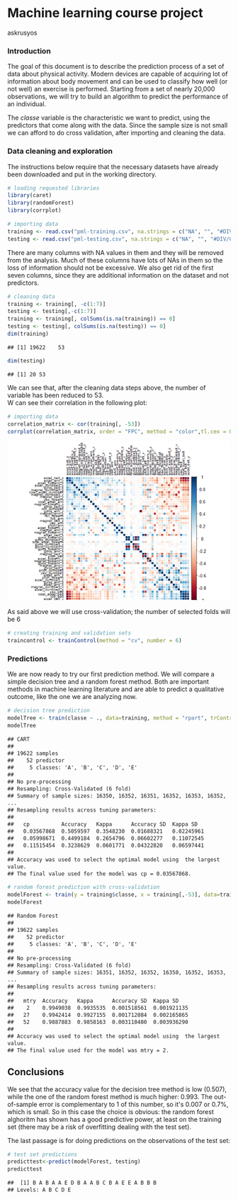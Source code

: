 # Machine learning course project
askrusyos  


### Introduction
The goal of this document is to describe the prediction process of a set of data about physical activity. Modern devices are capable of acquiring lot of information about body movement and can be used to classify how well (or not well) an exercise is performed. Starting from a set of nearly 20,000 observations, we will try to build an algorithm to predict the performance of an individual.

The *classe* variable is the characteristic we want to predict, using the predictors that come along with the data. Since the sample size is not small we can afford to do cross validation, after importing and cleaning the data.
  
### Data cleaning and exploration

The instructions below require that the necessary datasets have already been downloaded and put in the working directory.


```r
# loading requested libraries
library(caret)
library(randomForest)
library(corrplot)
```



```r
# importing data
training <- read.csv("pml-training.csv", na.strings = c("NA", "", "#DIV/0!"))
testing <- read.csv("pml-testing.csv", na.strings = c("NA", "", "#DIV/0!"))
```

There are many columns with NA values in them and they will be removed from the analysis. Much of these columns have lots of NAs in them so the loss of information should not be excessive.
We also get rid of the first seven columns, since they are additional information on the dataset and not predictors.


```r
# cleaning data
training <- training[, -c(1:7)]
testing <- testing[,-c(1:7)]
training <- training[, colSums(is.na(training)) == 0]
testing <- testing[, colSums(is.na(testing)) == 0]
dim(training)
```

```
## [1] 19622    53
```

```r
dim(testing)
```

```
## [1] 20 53
```
We can see that, after the cleaning data steps above, the number of variable has been reduced to 53.  
W can see their correlation in the following plot:

```r
# importing data
correlation_matrix <- cor(training[, -53])
corrplot(correlation_matrix, order = "FPC", method = "color",tl.cex = 0.6, tl.col = rgb(0, 0, 0))
```

![](machine-learning_files/figure-html/unnamed-chunk-4-1.png) 



As said above we will use cross-validation; the number of selected folds will be 6


```r
# creating training and validation sets
traincontrol <- trainControl(method = "cv", number = 6)
```


### Predictions

We are now ready to try our first prediction method. We will compare a simple decision tree and a random forest method. Both are important methods in machine learning literature and are able to predict a qualitative outcome, like the one we are analyzing now.  


```r
# decision tree prediction
modelTree <- train(classe ~ ., data=training, method = "rpart", trControl = traincontrol)
modelTree
```

```
## CART 
## 
## 19622 samples
##    52 predictor
##     5 classes: 'A', 'B', 'C', 'D', 'E' 
## 
## No pre-processing
## Resampling: Cross-Validated (6 fold) 
## Summary of sample sizes: 16350, 16352, 16351, 16352, 16353, 16352, ... 
## Resampling results across tuning parameters:
## 
##   cp          Accuracy   Kappa      Accuracy SD  Kappa SD  
##   0.03567868  0.5059597  0.3548230  0.01688321   0.02245961
##   0.05998671  0.4499184  0.2654796  0.06602277   0.11072545
##   0.11515454  0.3238629  0.0601771  0.04322820   0.06597441
## 
## Accuracy was used to select the optimal model using  the largest value.
## The final value used for the model was cp = 0.03567868.
```



```r
# random forest prediction with cross-validation
modelForest <- train(y = training$classe, x = training[,-53], data=training, method = "rf", trControl = traincontrol, ntree= 500)
modelForest
```

```
## Random Forest 
## 
## 19622 samples
##    52 predictor
##     5 classes: 'A', 'B', 'C', 'D', 'E' 
## 
## No pre-processing
## Resampling: Cross-Validated (6 fold) 
## Summary of sample sizes: 16351, 16352, 16352, 16350, 16352, 16353, ... 
## Resampling results across tuning parameters:
## 
##   mtry  Accuracy   Kappa      Accuracy SD  Kappa SD   
##    2    0.9949038  0.9935535  0.001518561  0.001921135
##   27    0.9942414  0.9927155  0.001712084  0.002165865
##   52    0.9887883  0.9858163  0.003110480  0.003936290
## 
## Accuracy was used to select the optimal model using  the largest value.
## The final value used for the model was mtry = 2.
```


## Conclusions

We see that the accuracy value for the decision tree method is low (0.507), while the one of the random forest method is much higher: 0.993. The out-of-sample error is complementary to 1 of this number, so it's 0.007 or 0.7%, which is small. So in this case the choice is obvious:  the random forest alghoritm has shown has a good predictive power, at least on the training set (there may be a risk of overfitting dealing with the test set).

The last passage is for doing predictions on the observations of the test set:

```r
# test set predictions
predicttest<-predict(modelForest, testing)
predicttest
```

```
##  [1] B A B A A E D B A A B C B A E E A B B B
## Levels: A B C D E
```

